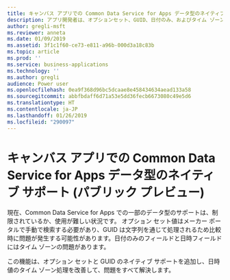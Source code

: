 ```yaml
---
title: キャンバス アプリでの Common Data Service for Apps データ型のネイティブ サポート
description: アプリ開発者は、オプションセット、GUID、日付のみ、およびタイム ゾーンなしの日付のみのデータ型を簡単に処理できます。
author: gregli-msft
ms.reviewer: anneta
ms.date: 01/09/2019
ms.assetid: 3f1c1f60-ce73-e811-a96b-000d3a18c83b
ms.topic: article
ms.prod: ''
ms.service: business-applications
ms.technology: ''
ms.author: gregli
audience: Power user
ms.openlocfilehash: 0ea9f368d96bc5dcaae8e458434634aead133a58
ms.sourcegitcommit: abbfbdaff6d71a53e5dd36fecb6673080c49e5d6
ms.translationtype: HT
ms.contentlocale: ja-JP
ms.lasthandoff: 01/26/2019
ms.locfileid: "290097"
---
```

# <a name="native-support-for-common-data-service-for-apps-data-types-in-canvas-apps-public-preview"></a>キャンバス アプリでの Common Data Service for Apps データ型のネイティブ サポート (パブリック プレビュー)




現在、Common Data Service for Apps での一部のデータ型のサポートは、制限されているか、使用が難しい状況です。 オプション セット値はメーカー ポータルで手動で検索する必要があり、GUID は文字列を通じて処理されるため比較時に問題が発生する可能性があります。日付のみのフィールドと日時フィールドにはタイム ゾーンの問題があります。

この機能は、オプション セットと GUID のネイティブ サポートを追加し、日時値のタイム ゾーン処理を改善して、問題をすべて解決します。
